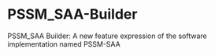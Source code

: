 # PSSM_SAA-Builder
PSSM_SAA Builder: A new feature expression of the software implementation named PSSM-SAA
